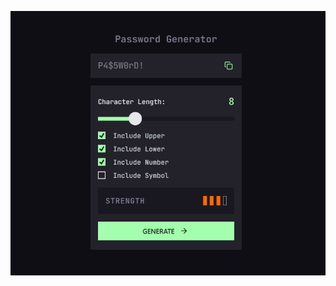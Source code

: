 ![Password Generator App](../../../public/passwordGenerator/images/password-generator-app-preview.png)
